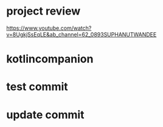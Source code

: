 # project review
https://www.youtube.com/watch?v=8UgkjSsEqLE&ab_channel=62_0893SUPHANUTWANDEE
# kotlincompanion
# test commit
# update commit
